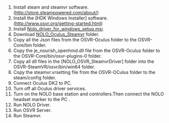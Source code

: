 #
1. Install steam and steamvr software.(http://store.steampowered.com/about/)  
2. Install the [HDK Windows Installer] software. (http://www.osvr.org/getting-started.html)  
3. Install [Nolo_driver_for_windows_setup.msi](https://github.com/NOLOVR/NOLO-Driver-For-Windows/tree/master/NOLOVR).  
4. Download [NOLO_Oculus_Steamvr](https://github.com/NOLOVR/NOLO-Others) folder.
5. Copy all the Json files from the OSVR-Oculus folder to the OSVR-Core/bin folder.  
6. Copy the je_nourish_openhmd.dll file from the OSVR-Oculus folder to the OSVR-Core/bin/osvr-plugins-0 folder.  
7. Copy all dll files in the [NOLO_OSVR_SteamvrDriver] folder into the OSVR-SteamVR/osvr/bin/win64 folder.   
8. Copy the steamvr.vrsetting file from the OSVR-OCulus folder to the steam/config folder.  
9. Connect Oculus DK2 to PC.
10. Turn off all Oculus driver services.  
11. Turn on the NOLO base station and controllers.Then connect the NOLO headset marker to the PC .  
12. Run NOLO Driver.  
13. Run OSVR Server.  
14. Run Steamvr.  
#